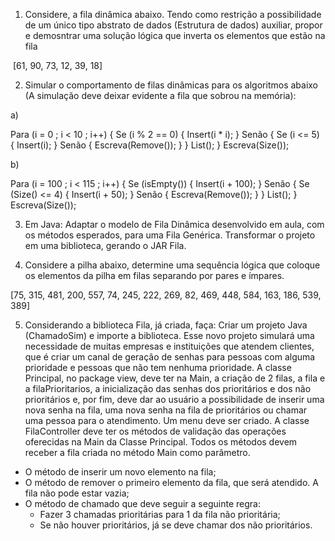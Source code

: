 1.  Considere, a fila dinâmica abaixo. Tendo como restrição a possibilidade de um único tipo abstrato 
   de dados (Estrutura de dados) auxiliar, propor e demosntrar uma solução lógica que inverta os 
   elementos que estão na fila

   ​	[61, 90, 73, 12, 39, 18]



2.  Simular o comportamento de filas dinâmicas para os algoritmos abaixo (A simulação deve deixar 
   evidente a fila que sobrou na memória):

   a) 

   Para (i = 0 ; i < 10 ; i++) {
   	Se (i % 2 == 0) {
   		Insert(i * i);
   	} Senão {
   		Se (i <= 5) {
    			Insert(i);
   		} Senão {
    			Escreva(Remove());
   		}
   	}
   List();
   }
   Escreva(Size());

   

   b)

   Para (i = 100 ; i < 115 ; i++) {
   	Se (isEmpty()) {
   		Insert(i + 100);
   	} Senão {
   		Se (Size() <= 4) {
    			Insert(i + 50);
   		} Senão {
   			 Escreva(Remove());
   		}
   	}
   List();
   }
   Escreva(Size());



3.   Em Java:
   Adaptar o modelo de Fila Dinâmica desenvolvido em aula, com os métodos esperados, para uma Fila 
   Genérica. 
   Transformar o projeto em uma biblioteca, gerando o JAR Fila.



4.  Considere a pilha abaixo, determine uma sequência lógica que coloque os elementos da pilha em filas separando por pares e ímpares.

   [75, 315, 481, 200, 557, 74, 245, 222, 269, 82, 469, 448, 584, 163, 186, 539, 389]



5.  Considerando a biblioteca Fila, já criada, faça:
   Criar um projeto Java (ChamadoSim) e importe a biblioteca. Esse novo projeto simulará uma 
   necessidade de muitas empresas e instituições que atendem clientes, que é criar um canal de geração 
   de senhas para pessoas com alguma prioridade e pessoas que não tem nenhuma prioridade.
   A classe Principal, no package view, deve ter na Main, a criação de 2 filas, a fila e a filaPrioritarios, a 
   inicialização das senhas dos prioritários e dos não prioritários e, por fim, deve dar ao usuário a 
   possibilidade de inserir uma nova senha na fila, uma nova senha na fila de prioritários ou chamar uma 
   pessoa para o atendimento. Um menu deve ser criado.
   A classe FilaController deve ter os métodos de validação das operações oferecidas na Main da Classe 
   Principal. Todos os métodos devem receber a fila criada no método Main como parâmetro.
   * O método de inserir um novo elemento na fila;
   * O método de remover o primeiro elemento da fila, que será atendido. A fila não pode estar 
     vazia;
   * O método de chamado que deve seguir a seguinte regra:
     * Fazer 3 chamadas prioritárias para 1 da fila não prioritária;
     * Se não houver prioritários, já se deve chamar dos não prioritários.